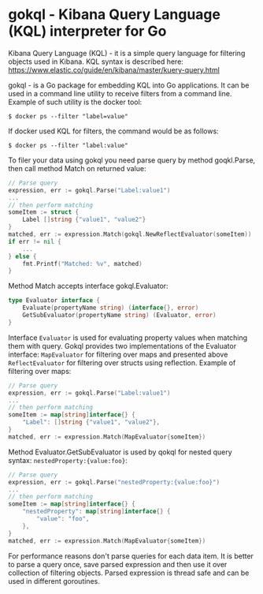 # gokql - Kibana Query Language (KQL) interpreter for Go

Kibana Query Language (KQL) - it is a simple query language for filtering objects used in Kibana. KQL syntax is described here: https://www.elastic.co/guide/en/kibana/master/kuery-query.html

gokql - is a Go package for embedding KQL into Go applications. It can be used in a command line utility to receive filters from a command line. Example of such utility is the docker tool:  
```shell
$ docker ps --filter "label=value"
```

If docker used KQL for filters, the command would be as follows:  
```shell
$ docker ps --filter "label:value"
```

To filer your data using gokql you need parse query by method goqkl.Parse, then call method Match on returned value:

```go
// Parse query
expression, err := gokql.Parse("Label:value1")
...
// then perform matching
someItem := struct {
    Label []string {"value1", "value2"}
}
matched, err := expression.Match(gokql.NewReflectEvaluator(someItem))
if err != nil {
    ...
} else {
    fmt.Printf("Matched: %v", matched)
}
```

Method Match accepts interface gokql.Evaluator:
```go
type Evaluator interface {
	Evaluate(propertyName string) (interface{}, error)
	GetSubEvaluator(propertyName string) (Evaluator, error)
}
```

Interface `Evaluator` is used for evaluating property values when matching them with query. Gokql provides two implementations of the Evaluator interface: `MapEvaluator` for filtering over maps and presented above `ReflectEvaluator` for filtering over structs using reflection. Example of filtering over maps:

```go
// Parse query
expression, err := gokql.Parse("Label:value1")
...
// then perform matching
someItem := map[string]interface{} {
    "Label": []string {"value1", "value2"},
}
matched, err := expression.Match(MapEvaluator{someItem})
```

Method Evaluator.GetSubEvaluator is used by qokql for nested query syntax: `nestedProperty:{value:foo}`:

```go
// Parse query
expression, err := gokql.Parse("nestedProperty:{value:foo}")
...
// then perform matching
someItem := map[string]interface{} {
    "nestedProperty": map[string]interface{} {
        "value": "foo",
    },
}
matched, err := expression.Match(MapEvaluator{someItem})
```


For performance reasons don't parse queries for each data item. It is better to parse a query once, save parsed expression and then use it over collection of filtering objects. Parsed expression is thread safe and can be used in different goroutines. 